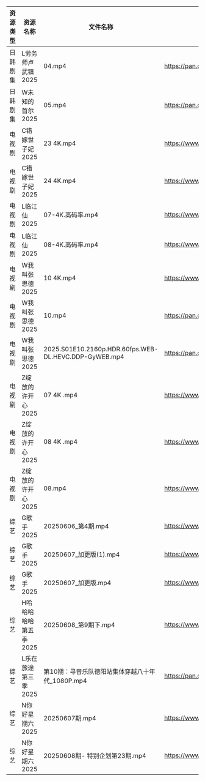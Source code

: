 | 资源类型 | 资源名称          | 文件名称                                                  | 分享链接                                 | 更新时间                |
| ---- | ------------- | ----------------------------------------------------- | ------------------------------------ | ------------------- |
| 日韩剧集 | L劳务师卢武镇2025   | 04.mp4                                                | https://pan.quark.cn/s/9b4098a2af96  | 2025-06-08 01:25:57 |
| 日韩剧集 | W未知的首尔2025    | 05.mp4                                                | https://pan.quark.cn/s/b99eb906c5d6  | 2025-06-08 01:32:31 |
| 电视剧  | C错嫁世子妃2025    | 23 4K.mp4                                             | https://www.alipan.com/s/fsFbunEy7wg | 2025-06-08 00:05:06 |
| 电视剧  | C错嫁世子妃2025    | 24 4K.mp4                                             | https://www.alipan.com/s/fsFbunEy7wg | 2025-06-08 16:05:12 |
| 电视剧  | L临江仙2025      | 07-4K.高码率.mp4                                         | https://www.alipan.com/s/aHUrMGuzZxp | 2025-06-08 00:05:19 |
| 电视剧  | L临江仙2025      | 08-4K.高码率.mp4                                         | https://www.alipan.com/s/aHUrMGuzZxp | 2025-06-08 00:05:18 |
| 电视剧  | W我叫张思德2025    | 10 4K.mp4                                             | https://www.alipan.com/s/K6gKsP3dQ5J | 2025-06-08 10:05:43 |
| 电视剧  | W我叫张思德2025    | 10.mp4                                                | https://pan.quark.cn/s/7094d1f0b265  | 2025-06-08 01:31:58 |
| 电视剧  | W我叫张思德2025    | 2025.S01E10.2160p.HDR.60fps.WEB-DL.HEVC.DDP-GyWEB.mp4 | https://pan.quark.cn/s/7094d1f0b265  | 2025-06-08 01:32:00 |
| 电视剧  | Z绽放的许开心2025   | 07 4K .mp4                                            | https://www.alipan.com/s/ZU4VVsiG1J9 | 2025-06-08 10:06:05 |
| 电视剧  | Z绽放的许开心2025   | 08 4K .mp4                                            | https://www.alipan.com/s/ZU4VVsiG1J9 | 2025-06-08 10:06:04 |
| 电视剧  | Z绽放的许开心2025   | 08.mp4                                                | https://www.alipan.com/s/ZU4VVsiG1J9 | 2025-06-08 00:05:59 |
| 综艺   | G歌手2025       | 20250606_第4期.mp4                                      | https://www.alipan.com/s/BnAVvcGrxme | 2025-06-08 14:06:09 |
| 综艺   | G歌手2025       | 20250607_加更版(1).mp4                                   | https://www.alipan.com/s/BnAVvcGrxme | 2025-06-08 14:06:08 |
| 综艺   | G歌手2025       | 20250607_加更版.mp4                                      | https://www.alipan.com/s/BnAVvcGrxme | 2025-06-08 14:06:08 |
| 综艺   | H哈哈哈哈哈第五季2025 | 20250608_第9期下.mp4                                     | https://www.alipan.com/s/xGAPLokKzoj | 2025-06-08 13:06:12 |
| 综艺   | L乐在旅途第三季2025  | 第10期：寻音乐队德阳站集体穿越八十年代_1080P.mp4                        | https://pan.quark.cn/s/0eed2e8f5319  | 2025-06-08 01:37:27 |
| 综艺   | N你好星期六2025    | 20250607期.mp4                                         | https://www.alipan.com/s/nvuMvPrHLGa | 2025-06-08 00:06:31 |
| 综艺   | N你好星期六2025    | 20250608期- 特别企划第23期.mp4                               | https://www.alipan.com/s/nvuMvPrHLGa | 2025-06-08 15:06:25 |
